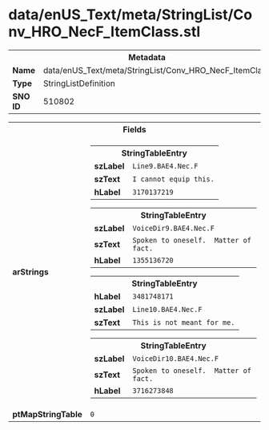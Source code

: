 <h1>data/enUS_Text/meta/StringList/Conv_HRO_NecF_ItemClass.stl</h1><table><tr><th colspan="100%">Metadata</th></tr><tr><td><b>Name</b></td><td>data/enUS_Text/meta/StringList/Conv_HRO_NecF_ItemClass.stl</td></tr><tr><td><b>Type</b></td><td>StringListDefinition</td></tr><tr><td><b>SNO ID</b></td><td>510802</td></tr></table>

<table><tr><th colspan="100%">Fields</th></tr><tr><td><b>arStrings</b></td><td><table><tr><th colspan="100%">StringTableEntry</th></tr><tr><td><b>szLabel</b></td><td><code>Line9.BAE4.Nec.F</code></td></tr><tr><td><b>szText</b></td><td><code>I cannot equip this.</code></td></tr><tr><td><b>hLabel</b></td><td><code>3170137219</code></td></tr></table>


<table><tr><th colspan="100%">StringTableEntry</th></tr><tr><td><b>szLabel</b></td><td><code>VoiceDir9.BAE4.Nec.F</code></td></tr><tr><td><b>szText</b></td><td><code>Spoken to oneself.  Matter of fact.</code></td></tr><tr><td><b>hLabel</b></td><td><code>1355136720</code></td></tr></table>


<table><tr><th colspan="100%">StringTableEntry</th></tr><tr><td><b>hLabel</b></td><td><code>3481748171</code></td></tr><tr><td><b>szLabel</b></td><td><code>Line10.BAE4.Nec.F</code></td></tr><tr><td><b>szText</b></td><td><code>This is not meant for me.</code></td></tr></table>


<table><tr><th colspan="100%">StringTableEntry</th></tr><tr><td><b>szLabel</b></td><td><code>VoiceDir10.BAE4.Nec.F</code></td></tr><tr><td><b>szText</b></td><td><code>Spoken to oneself.  Matter of fact.</code></td></tr><tr><td><b>hLabel</b></td><td><code>3716273848</code></td></tr></table>


</td></tr><tr><td><b>ptMapStringTable</b></td><td><code>0</code></td></tr></table>

